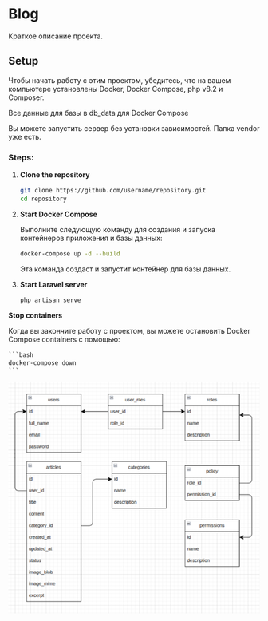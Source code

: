 
# Blog

Краткое описание проекта.

## Setup

Чтобы начать работу с этим проектом, убедитесь, что на вашем компьютере установлены Docker, Docker Compose, php v8.2 и Composer. 

Все данные для базы в db_data для Docker Compose

Вы можете запустить сервер без установки зависимостей. Папка  vendor уже есть.

### Steps:

1. **Clone the repository**

    ```bash
    git clone https://github.com/username/repository.git
    cd repository
    ```

2. **Start Docker Compose**

    Выполните следующую команду для создания и запуска контейнеров приложения и базы данных:
    ```bash
    docker-compose up -d --build
    ```

    Эта команда создаст и запустит контейнер для базы данных.


3. **Start Laravel server**

    ```bash
    php artisan serve
    ```

**Stop containers**

Когда вы закончите работу с проектом, вы можете остановить Docker Compose containers с помощью:
   
    ```bash
    docker-compose down
    ```

<img alt="DB diagram" src="schema.png"/>
